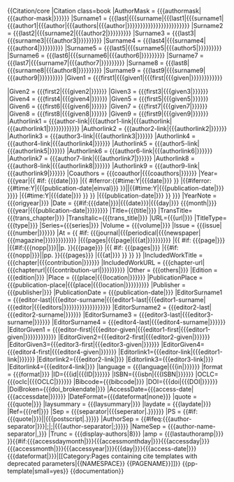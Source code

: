 {{Citation/core
 |Citation class=book
  |AuthorMask = {{{authormask|{{{author-mask|}}}}}}
  |Surname1 = {{{last|{{{surname|{{{last1|{{{surname1|{{{author1|{{{author|{{{authors|{{{author|}}}}}}}}}}}}}}}}}}}}}}}}
  |Surname2 = {{{last2|{{{surname2|{{{author2|}}}}}}}}}
  |Surname3 = {{{last3|{{{surname3|{{{author3|}}}}}}}}}
  |Surname4 = {{{last4|{{{surname4|{{{author4|}}}}}}}}}
  |Surname5 = {{{last5|{{{surname5|{{{author5|}}}}}}}}}
  |Surname6 = {{{last6|{{{surname6|{{{author6|}}}}}}}}}
  |Surname7 = {{{last7|{{{surname7|{{{author7|}}}}}}}}}
  |Surname8 = {{{last8|{{{surname8|{{{author8|}}}}}}}}}
  |Surname9 = {{{last9|{{{surname9|{{{author9|}}}}}}}}}
  |Given1 = {{{first1|{{{given1|{{{first|{{{given|}}}}}}}}}}}}

  |Given2 = {{{first2|{{{given2|}}}}}}
  |Given3 = {{{first3|{{{given3|}}}}}}
  |Given4 = {{{first4|{{{given4|}}}}}}
  |Given5 = {{{first5|{{{given5|}}}}}}
  |Given6 = {{{first6|{{{given6|}}}}}}
  |Given7 = {{{first7|{{{given7|}}}}}}
  |Given8 = {{{first8|{{{given8|}}}}}}
  |Given9 = {{{first9|{{{given9|}}}}}}
  |Authorlink1 = {{{author-link|{{{author1-link|{{{authorlink|{{{authorlink1|}}}}}}}}}}}}
  |Authorlink2 = {{{author2-link|{{{authorlink2|}}}}}}
  |Authorlink3 = {{{author3-link|{{{authorlink3|}}}}}}
  |Authorlink4 = {{{author4-link|{{{authorlink4|}}}}}}
  |Authorlink5 = {{{author5-link|{{{authorlink5|}}}}}}
  |Authorlink6 = {{{author6-link|{{{authorlink6|}}}}}}
  |Authorlink7 = {{{author7-link|{{{authorlink7|}}}}}}
  |Authorlink8 = {{{author8-link|{{{authorlink8|}}}}}}
  |Authorlink9 = {{{author9-link|{{{authorlink9|}}}}}}
  |Coauthors = {{{coauthor|{{{coauthors|}}}}}}
  |Year={{{year|{{    <!-- attempt to derive year from date, if possible -->
             #if: {{{date|}}}
             |{{
                #iferror:{{#time:Y|{{{date|}}} }}
                |{{#iferror:{{#time:Y|{{{publication-date|einval}}} }}||{{#time:Y|{{{publication-date|}}} }}}}
                |{{#time:Y|{{{date|}}} }}
              }}
             |{{{publication-date|}}} <!-- last resort -->
           }}
        }}}
  |YearNote = {{{origyear|}}}
  |Date = {{#if:{{{date|}}}|{{{date}}}|{{{day|}}} {{{month|}}} {{{year|{{{publication-date|}}}}}}}}
  |Title={{{title|}}}
  |TransTitle={{{trans_chapter|}}}
  |TransItalic={{{trans_title|}}}
  |URL={{{url|}}}
  |TitleType={{{type|}}}
  |Series={{{series|}}}
  |Volume = {{{volume|}}}
  |Issue = {{{issue|{{{number|}}}}}}
  |At = {{
          #if: {{{journal|{{{periodical|{{{newspaper|{{{magazine|}}}}}}}}}}}}
          |{{{pages|{{{page|{{{at|}}}}}}}}}
          |{{
             #if: {{{page|}}}
             |{{#if:{{{nopp|}}}||p.&nbsp;}}{{{page}}}
             |{{
                #if: {{{pages|}}}
                |{{#if:{{{nopp|}}}||pp.&nbsp;}}{{{pages}}}
                |{{{at|}}}
              }}
           }}
        }}
  |IncludedWorkTitle = {{{chapter|{{{contribution|}}}}}}
  |IncludedWorkURL = {{{chapter-url|{{{chapterurl|{{{contribution-url|}}}}}}}}}
  |Other = {{{others|}}}
  |Edition = {{{edition|}}}
  |Place = {{{place|{{{location|}}}}}}
  |PublicationPlace = {{{publication-place|{{{place|{{{location|}}}}}}}}}
  |Publisher = {{{publisher|}}}
  |PublicationDate = {{{publication-date|}}}
  |EditorSurname1 = {{{editor-last|{{{editor-surname|{{{editor1-last|{{{editor1-surname|{{{editor|{{{editors|}}}}}}}}}}}}}}}}}}
  |EditorSurname2 = {{{editor2-last|{{{editor2-surname|}}}}}}
  |EditorSurname3 = {{{editor3-last|{{{editor3-surname|}}}}}}
  |EditorSurname4 = {{{editor4-last|{{{editor4-surname|}}}}}}
  |EditorGiven1 = {{{editor-first|{{{editor-given|{{{editor1-first|{{{editor1-given|}}}}}}}}}}}}
  |EditorGiven2={{{editor2-first|{{{editor2-given|}}}}}}
  |EditorGiven3={{{editor3-first|{{{editor3-given|}}}}}}
  |EditorGiven4={{{editor4-first|{{{editor4-given|}}}}}}
  |Editorlink1={{{editor-link|{{{editor1-link|}}}}}}
  |Editorlink2={{{editor2-link|}}}
  |Editorlink3={{{editor3-link|}}}
  |Editorlink4={{{editor4-link|}}}
  |language = {{{language|{{{in|}}}}}}
  |format = {{{format|}}}
  |ID={{{id|{{{ID|}}}}}}
  |ISBN={{{isbn|{{{ISBN|}}}}}}
  |OCLC={{{oclc|{{{OCLC|}}}}}}
  |Bibcode={{{bibcode|}}}
  |DOI={{{doi|{{{DOI|}}}}}}
  |DoiBroken={{{doi_brokendate|}}}
  |AccessDate={{{access-date|{{{accessdate|}}}}}}
  |DateFormat={{{dateformat|none}}}
  |quote = {{{quote|}}}
  |laysummary = {{{laysummary|}}}
  |laydate = {{{laydate|}}}
  |Ref={{{ref|}}}
  |Sep = {{{separator|{{{seperator|.}}}}}}
  |PS = {{#if:{{{quote|}}}||{{{postscript|.}}}}}
  |AuthorSep = {{#ifeq:{{{author-separator|}}}|;|&#059;|{{{author-separator|&#059;}}}}}&#32;
  |NameSep = {{{author-name-separator|,}}}&#32;
  |Trunc = {{{display-authors|8}}}
  |amp = {{{lastauthoramp|}}}
}}{{#if:{{{accessdaymonth|}}}{{{accessmonthday|}}}{{{accessday|}}}{{{accessmonth|}}}{{{accessyear|}}}{{{day|}}}{{{access-date|}}}{{{dateformat|}}}|[[Category:Pages containing cite templates with deprecated parameters|{{NAMESPACE}} {{PAGENAME}}]]}}<noinclude>
{{pp-template|small=yes}}
{{documentation}}
</noinclude>
